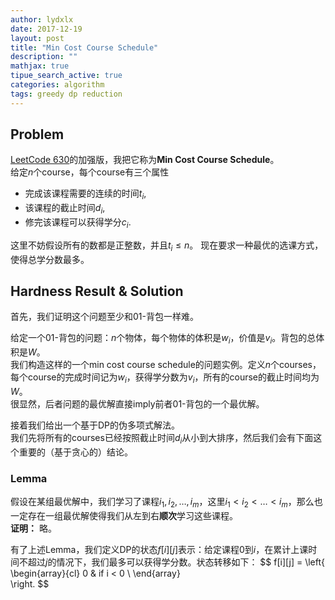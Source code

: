 ```yaml
---
author: lydxlx
date: 2017-12-19
layout: post
title: "Min Cost Course Schedule"
description: ""
mathjax: true
tipue_search_active: true
categories: algorithm
tags: greedy dp reduction
---
```


## Problem
[LeetCode 630](https://leetcode.com/problems/course-schedule-iii/description/)的加强版，我把它称为**Min Cost Course Schedule**。  
给定$n$个course，每个course有三个属性
- 完成该课程需要的连续的时间$t_i$,
- 该课程的截止时间$d_i$,
- 修完该课程可以获得学分$c_i$.

这里不妨假设所有的数都是正整数，并且$t_i \le n$。
现在要求一种最优的选课方式，使得总学分数最多。

## Hardness Result & Solution
首先，我们证明这个问题至少和01-背包一样难。

给定一个01-背包的问题：$n$个物体，每个物体的体积是$w_i$，价值是$v_i$。背包的总体积是$W$。  
我们构造这样的一个min cost course schedule的问题实例。定义$n$个courses，每个course的完成时间记为$w_i$，获得学分数为$v_i$，所有的course的截止时间均为$W$。  
很显然，后者问题的最优解直接imply前者01-背包的一个最优解。

接着我们给出一个基于DP的伪多项式解法。  
我们先将所有的courses已经按照截止时间$d_i$从小到大排序，然后我们会有下面这个重要的（基于贪心的）结论。

### Lemma
假设在某组最优解中，我们学习了课程$i_1, i_2, \dots, i_m$，这里$i_1 < i_2 < \dots < i_m$，那么也一定存在一组最优解使得我们从左到右**顺次**学习这些课程。  
**证明：** 略。

有了上述Lemma，我们定义DP的状态$f[i][j]$表示：给定课程0到$i$，在累计上课时间不超过$j$的情况下，我们最多可以获得学分数。状态转移如下：
$$
f[i][j] = \left{
\begin{array}{cl}
0 & if i < 0 \\
\end{array}  
\right.
$$
